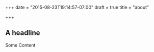 +++
date = "2015-08-23T19:14:57-07:00"
draft = true
title = "about"

+++

## A headline

Some Content
